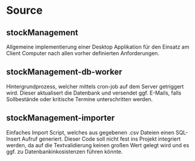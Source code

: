 # Source

## stockManagement

Allgemeine implementierung einer Desktop Applikation für den Einsatz am Client Computer nach allen vorher definierten Anforderungen.

## stockManagement-db-worker

Hintergrundprozess, welcher mittels cron-job auf dem Server getriggert wird. Dieser aktualisert die Datenbank und versendet ggf. E-Mails, falls Sollbestände oder kritische Termine unterschritten werden.

## stockManagement-importer

Einfaches Import Script, welches aus gegebenen .csv Dateien einen SQL-Insert Aufruf generiert. Dieser Code soll nicht fest ins Projekt integriert werden, da auf die Textvalidierung keinen großen Wert gelegt wird und es ggf. zu Datenbankinkosistenzen führen könnte.
